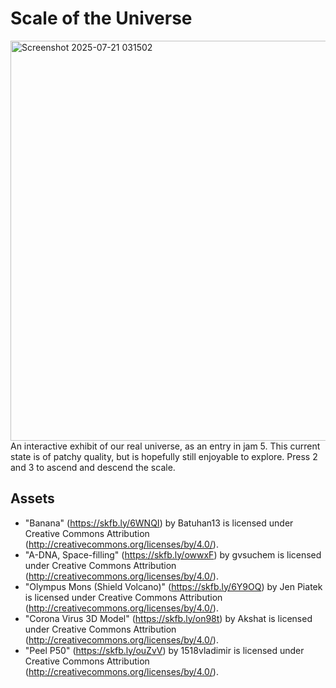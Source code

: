 # Scale of the Universe
<img width="1920" height="640" alt="Screenshot 2025-07-21 031502" src="https://github.com/user-attachments/assets/4b116ff2-0435-4880-8aba-6e779e1cf5c2" />
An interactive exhibit of our real universe, as an entry in jam 5. This current state is of patchy quality, but is hopefully still enjoyable to explore.
Press 2 and 3 to ascend and descend the scale.

## Assets
- "Banana" (https://skfb.ly/6WNQI) by Batuhan13 is licensed under Creative Commons Attribution (http://creativecommons.org/licenses/by/4.0/).
- "A-DNA, Space-filling" (https://skfb.ly/owwxF) by gvsuchem is licensed under Creative Commons Attribution (http://creativecommons.org/licenses/by/4.0/).
- "Olympus Mons (Shield Volcano)" (https://skfb.ly/6Y9OQ) by Jen Piatek is licensed under Creative Commons Attribution (http://creativecommons.org/licenses/by/4.0/).
- "Corona Virus 3D Model" (https://skfb.ly/on98t) by Akshat is licensed under Creative Commons Attribution (http://creativecommons.org/licenses/by/4.0/).
- "Peel P50" (https://skfb.ly/ouZvV) by 1518vladimir is licensed under Creative Commons Attribution (http://creativecommons.org/licenses/by/4.0/).
